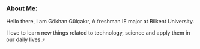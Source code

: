 ###  About Me:
Hello there, I am Gökhan Gülçakır, A freshman IE major at Bilkent University.

I love to learn new things related to technology, science and apply them in our daily lives.⚡
<!--
**GkhnGG/GkhnGG** is a ✨ _special_ ✨ repository because its `README.md` (this file) appears on your GitHub profile.

Here are some ideas to get you started:

- 🔭 I’m currently working on ...
- 🌱 I’m currently learning ...
- 👯 I’m looking to collaborate on ...
- 🤔 I’m looking for help with ...
- 💬 Ask me about ...
- 📫 How to reach me: ...
- 😄 Pronouns: ...
- ⚡ Fun fact: ...
-->
